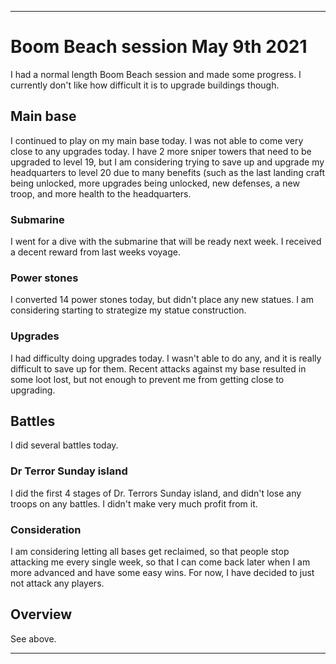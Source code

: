 
***

# Boom Beach session May 9th 2021

I had a normal length Boom Beach session and made some progress. I currently don't like how difficult it is to upgrade buildings though.

## Main base

I continued to play on my main base today. I was not able to come very close to any upgrades today. I have 2 more sniper towers that need to be upgraded to level 19, but I am considering trying to save up and upgrade my headquarters to level 20 due to many benefits (such as the last landing craft being unlocked, more upgrades being unlocked, new defenses, a new troop, and more health to the headquarters.

### Submarine

I went for a dive with the submarine that will be ready next week. I received a decent reward from last weeks voyage.

### Power stones

I converted 14 power stones today, but didn't place any new statues. I am considering starting to strategize my statue construction.

### Upgrades

I had difficulty doing upgrades today. I wasn't able to do any, and it is really difficult to save up for them. Recent attacks against my base resulted in some loot lost, but not enough to prevent me from getting close to upgrading.

## Battles

I did several battles today.

### Dr Terror Sunday island

I did the first 4 stages of Dr. Terrors Sunday island, and didn't lose any troops on any battles. I didn't make very much profit from it.

### Consideration

I am considering letting all bases get reclaimed, so that people stop attacking me every single week, so that I can come back later when I am more advanced and have some easy wins. For now, I have decided to just not attack any players.

## Overview

See above.

***

